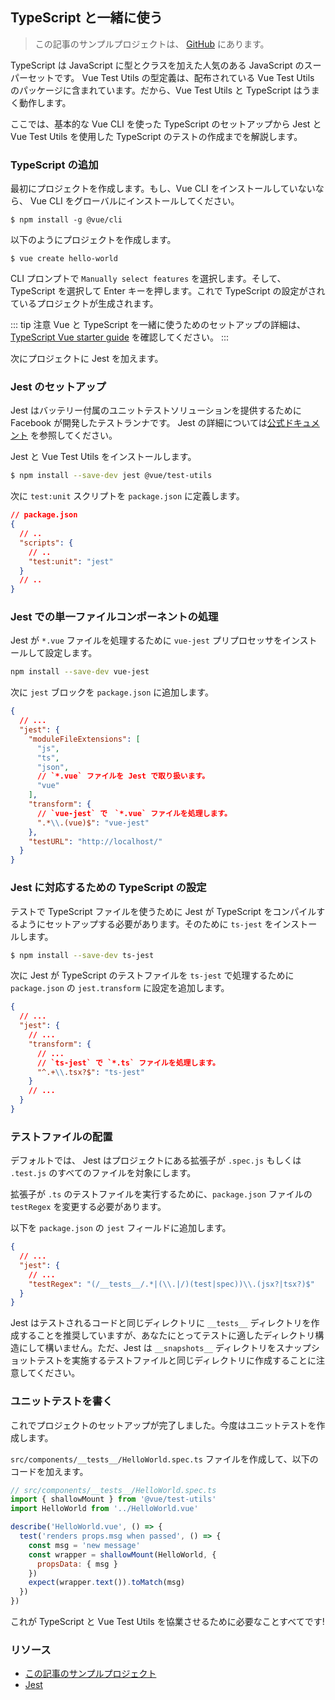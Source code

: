 ## TypeScript と一緒に使う

> この記事のサンプルプロジェクトは、 [GitHub](https://github.com/vuejs/vue-test-utils-typescript-example) にあります。

TypeScript は JavaScript に型とクラスを加えた人気のある JavaScript のスーパーセットです。 Vue Test Utils の型定義は、配布されている Vue Test Utils のパッケージに含まれています。だから、Vue Test Utils と TypeScript はうまく動作します。

ここでは、基本的な Vue CLI を使った TypeScript のセットアップから Jest と Vue Test Utils を使用した TypeScript のテストの作成までを解説します。

### TypeScript の追加

最初にプロジェクトを作成します。もし、Vue CLI をインストールしていないなら、 Vue CLI をグローバルにインストールしてください。

```shell
$ npm install -g @vue/cli
```

以下のようにプロジェクトを作成します。

```shell
$ vue create hello-world
```

CLI プロンプトで `Manually select features` を選択します。そして、 TypeScript を選択して Enter キーを押します。これで TypeScript の設定がされているプロジェクトが生成されます。

::: tip 注意
Vue と TypeScript を一緒に使うためのセットアップの詳細は、 [TypeScript Vue starter guide](https://github.com/Microsoft/TypeScript-Vue-Starter) を確認してください。
:::

次にプロジェクトに Jest を加えます。

### Jest のセットアップ

Jest はバッテリー付属のユニットテストソリューションを提供するために Facebook が開発したテストランナです。 Jest の詳細については[公式ドキュメント](https://facebook.github.io/jest/) を参照してください。

Jest と Vue Test Utils をインストールします。

```bash
$ npm install --save-dev jest @vue/test-utils
```

次に `test:unit` スクリプトを `package.json` に定義します。

```json
// package.json
{
  // ..
  "scripts": {
    // ..
    "test:unit": "jest"
  }
  // ..
}
```

### Jest での単一ファイルコンポーネントの処理

Jest が `*.vue` ファイルを処理するために `vue-jest` プリプロセッサをインストールして設定します。

```bash
npm install --save-dev vue-jest
```

次に `jest` ブロックを `package.json` に追加します。

```json
{
  // ...
  "jest": {
    "moduleFileExtensions": [
      "js",
      "ts",
      "json",
      // `*.vue` ファイルを Jest で取り扱います。
      "vue"
    ],
    "transform": {
      // `vue-jest` で　`*.vue` ファイルを処理します。
      ".*\\.(vue)$": "vue-jest"
    },
    "testURL": "http://localhost/"
  }
}
```

### Jest に対応するための TypeScript の設定

テストで TypeScript ファイルを使うために Jest が TypeScript をコンパイルするようにセットアップする必要があります。そのために `ts-jest` をインストールします。

```bash
$ npm install --save-dev ts-jest
```

次に Jest が TypeScript のテストファイルを `ts-jest` で処理するために `package.json` の `jest.transform` に設定を追加します。

```json
{
  // ...
  "jest": {
    // ...
    "transform": {
      // ...
      // `ts-jest` で `*.ts` ファイルを処理します。
      "^.+\\.tsx?$": "ts-jest"
    }
    // ...
  }
}
```

### テストファイルの配置

デフォルトでは、 Jest はプロジェクトにある拡張子が `.spec.js` もしくは `.test.js` のすべてのファイルを対象にします。

拡張子が `.ts` のテストファイルを実行するために、`package.json` ファイルの `testRegex` を変更する必要があります。

以下を `package.json` の `jest` フィールドに追加します。

```json
{
  // ...
  "jest": {
    // ...
    "testRegex": "(/__tests__/.*|(\\.|/)(test|spec))\\.(jsx?|tsx?)$"
  }
}
```

Jest はテストされるコードと同じディレクトリに `__tests__` ディレクトリを作成することを推奨していますが、あなたにとってテストに適したディレクトリ構造にして構いません。ただ、Jest は `__snapshots__` ディレクトリをスナップショットテストを実施するテストファイルと同じディレクトリに作成することに注意してください。

### ユニットテストを書く

これでプロジェクトのセットアップが完了しました。今度はユニットテストを作成します。

`src/components/__tests__/HelloWorld.spec.ts` ファイルを作成して、以下のコードを加えます。

```js
// src/components/__tests__/HelloWorld.spec.ts
import { shallowMount } from '@vue/test-utils'
import HelloWorld from '../HelloWorld.vue'

describe('HelloWorld.vue', () => {
  test('renders props.msg when passed', () => {
    const msg = 'new message'
    const wrapper = shallowMount(HelloWorld, {
      propsData: { msg }
    })
    expect(wrapper.text()).toMatch(msg)
  })
})
```

これが TypeScript と Vue Test Utils を協業させるために必要なことすべてです!

### リソース

- [この記事のサンプルプロジェクト](https://github.com/vuejs/vue-test-utils-typescript-example)
- [Jest](https://facebook.github.io/jest/)
